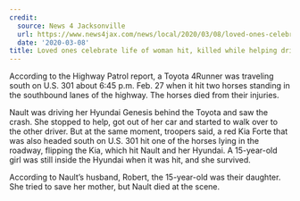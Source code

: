 ```yaml
---
credit:
  source: News 4 Jacksonville 
  url: https://www.news4jax.com/news/local/2020/03/08/loved-ones-celebrate-life-of-woman-hit-killed-while-helping-driver-who-struck-horses/  
  date: '2020-03-08'
title: Loved ones celebrate life of woman hit, killed while helping driver who struck horses
---
```

According to the Highway Patrol report, a Toyota 4Runner was traveling south on U.S. 301 about 6:45 p.m. Feb. 27 when it hit two horses standing in the southbound lanes of the highway. The horses died from their injuries.

Nault was driving her Hyundai Genesis behind the Toyota and saw the crash. She stopped to help, got out of her car and started to walk over to the other driver.
But at the same moment, troopers said, a red Kia Forte that was also headed south on U.S. 301 hit one of the horses lying in the roadway, flipping the Kia, which hit Nault and her Hyundai. A 15-year-old girl was still inside the Hyundai when it was hit, and she survived.

According to Nault’s husband, Robert, the 15-year-old was their daughter. She tried to save her mother, but Nault died at the scene.
